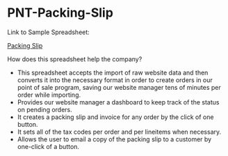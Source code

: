 # PNT-Packing-Slip
Link to Sample Spreadsheet:

[Packing Slip](https://docs.google.com/spreadsheets/d/13i1cfdmuA1vNm68hVBLINRt0M3SPE4HTPCacWHxDp3U/edit#gid=1788352214)

How does this spreadsheet help the company?
- This spreadsheet accepts the import of raw website data and then converts it into the necessary format in order to create orders in our point of sale program, saving our website manager tens of minutes per order while importing.
- Provides our website manager a dashboard to keep track of the status on pending orders.
- It creates a packing slip and invoice for any order by the click of one button.
- It sets all of the tax codes per order and per lineitems when necessary.
- Allows the user to email a copy of the packing slip to a customer by one-click of a button.
